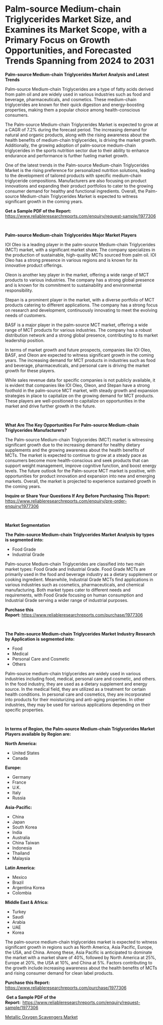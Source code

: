 <p><h1>Palm-source Medium-chain Triglycerides Market Size, and Examines its Market Scope, with a Primary Focus on Growth Opportunities, and Forecasted Trends Spanning from 2024 to 2031</h1></p><p><strong>Palm-source Medium-chain Triglycerides Market Analysis and Latest Trends</strong></p>
<p><p>Palm-source Medium-chain Triglycerides are a type of fatty acids derived from palm oil and are widely used in various industries such as food and beverage, pharmaceuticals, and cosmetics. These medium-chain triglycerides are known for their quick digestion and energy-boosting properties, making them a popular choice among health-conscious consumers.</p><p>The Palm-source Medium-chain Triglycerides Market is expected to grow at a CAGR of 7.2% during the forecast period. The increasing demand for natural and organic products, along with the rising awareness about the health benefits of medium-chain triglycerides, is driving the market growth. Additionally, the growing adoption of palm-source medium-chain triglycerides in the sports nutrition sector due to their ability to enhance endurance and performance is further fueling market growth.</p><p>One of the latest trends in the Palm-source Medium-chain Triglycerides Market is the rising preference for personalized nutrition solutions, leading to the development of tailored products with specific medium-chain triglyceride compositions. Manufacturers are also focusing on product innovations and expanding their product portfolios to cater to the growing consumer demand for healthy and functional ingredients. Overall, the Palm-source Medium-chain Triglycerides Market is expected to witness significant growth in the coming years.</p></p>
<p><strong>Get a Sample PDF of the Report:&nbsp;</strong> <a href="https://www.reliableresearchreports.com/enquiry/request-sample/1977306">https://www.reliableresearchreports.com/enquiry/request-sample/1977306</a></p>
<p>&nbsp;</p>
<p><strong>Palm-source Medium-chain Triglycerides Major Market Players</strong></p>
<p><p>IOI Oleo is a leading player in the palm-source Medium-chain Triglycerides (MCT) market, with a significant market share. The company specializes in the production of sustainable, high-quality MCTs sourced from palm oil. IOI Oleo has a strong presence in various regions and is known for its innovative product offerings.</p><p>Oleon is another key player in the market, offering a wide range of MCT products to various industries. The company has a strong global presence and is known for its commitment to sustainability and environmental responsibility.</p><p>Stepan is a prominent player in the market, with a diverse portfolio of MCT products catering to different applications. The company has a strong focus on research and development, continuously innovating to meet the evolving needs of customers.</p><p>BASF is a major player in the palm-source MCT market, offering a wide range of MCT products for various industries. The company has a robust distribution network and a strong global presence, contributing to its market leadership position.</p><p>In terms of market growth and future prospects, companies like IOI Oleo, BASF, and Oleon are expected to witness significant growth in the coming years. The increasing demand for MCT products in industries such as food and beverage, pharmaceuticals, and personal care is driving the market growth for these players.</p><p>While sales revenue data for specific companies is not publicly available, it is evident that companies like IOI Oleo, Oleon, and Stepan have a strong foothold in the palm-source MCT market, with steady growth and expansion strategies in place to capitalize on the growing demand for MCT products. These players are well-positioned to capitalize on opportunities in the market and drive further growth in the future.</p></p>
<p>&nbsp;</p>
<p><strong>What Are The Key Opportunities For Palm-source Medium-chain Triglycerides Manufacturers?</strong></p>
<p><p>The Palm-source Medium-chain Triglycerides (MCT) market is witnessing significant growth due to the increasing demand for healthy dietary supplements and the growing awareness about the health benefits of MCTs. The market is expected to continue to grow at a steady pace as consumers become more health-conscious and seek products that can support weight management, improve cognitive function, and boost energy levels. The future outlook for the Palm-source MCT market is positive, with opportunities for product innovation and expansion into new and emerging markets. Overall, the market is projected to experience sustained growth in the coming years.</p></p>
<p><strong>Inquire or Share Your Questions If Any Before Purchasing This Report:</strong> <a href="https://www.reliableresearchreports.com/enquiry/pre-order-enquiry/1977306">https://www.reliableresearchreports.com/enquiry/pre-order-enquiry/1977306</a></p>
<p>&nbsp;</p>
<p><strong>Market Segmentation</strong></p>
<p><strong>The Palm-source Medium-chain Triglycerides Market Analysis by types is segmented into:</strong></p>
<p><ul><li>Food Grade</li><li>Industrial Grade</li></ul></p>
<p><p>Palm-source Medium-chain Triglycerides are classified into two main market types: Food Grade and Industrial Grade. Food Grade MCTs are primarily used in the food and beverage industry as a dietary supplement or cooking ingredient. Meanwhile, Industrial Grade MCTs find applications in various industries such as cosmetics, pharmaceuticals, and chemical manufacturing. Both market types cater to different needs and requirements, with Food Grade focusing on human consumption and Industrial Grade serving a wider range of industrial purposes.</p></p>
<p><strong>Purchase this Report:&nbsp;</strong><a href="https://www.reliableresearchreports.com/purchase/1977306">https://www.reliableresearchreports.com/purchase/1977306</a></p>
<p>&nbsp;</p>
<p><strong>The Palm-source Medium-chain Triglycerides Market Industry Research by Application is segmented into:</strong></p>
<p><ul><li>Food</li><li>Medical</li><li>Personal Care and Cosmetic</li><li>Others</li></ul></p>
<p><p>Palm-source medium-chain triglycerides are widely used in various industries including food, medical, personal care and cosmetic, and others. In the food industry, they are used as a dietary supplement and energy source. In the medical field, they are utilized as a treatment for certain health conditions. In personal care and cosmetics, they are incorporated into products for their moisturizing and anti-aging properties. In other industries, they may be used for various applications depending on their specific properties.</p></p>
<p>&nbsp;</p>
<p><strong>In terms of Region, the Palm-source Medium-chain Triglycerides Market Players available by Region are:</strong></p>
<p>
    <p> <strong> North America: </strong>
        <ul>
            <li>United States</li>
            <li>Canada</li>
        </ul>
        </p> 
    <p> <strong> Europe: </strong>
        <ul>
            <li>Germany</li>
            <li>France</li>
            <li>U.K.</li>
            <li>Italy</li>
            <li>Russia</li>
        </ul>
        </p> 
    <p> <strong> Asia-Pacific: </strong>
        <ul>
            <li>China</li>
            <li>Japan</li>
            <li>South Korea</li>
            <li>India</li>
            <li>Australia</li>
            <li>China Taiwan</li>
            <li>Indonesia</li>
            <li>Thailand</li>
            <li>Malaysia</li>
        </ul>
        </p> 
    <p> <strong> Latin America: </strong>
        <ul>
            <li>Mexico</li>
            <li>Brazil</li>
            <li>Argentina Korea</li>
            <li>Colombia</li>
        </ul>
        </p> 
    <p> <strong> Middle East & Africa: </strong>
        <ul>
            <li>Turkey</li>
            <li>Saudi</li>
            <li>Arabia</li>
            <li>UAE</li>
            <li>Korea</li>
        </ul>
    </p>
    </p>
<p><p>The palm-source medium-chain triglycerides market is expected to witness significant growth in regions such as North America, Asia Pacific, Europe, the USA, and China. Among these, Asia Pacific is anticipated to dominate the market with a market share of 40%, followed by North America at 25%, Europe at 20%, the USA at 10%, and China at 5%. Factors contributing to the growth include increasing awareness about the health benefits of MCTs and rising consumer demand for clean label products.</p></p>
<p><strong>Purchase this Report: </strong><a href="https://www.reliableresearchreports.com/purchase/1977306">https://www.reliableresearchreports.com/purchase/1977306</a></p>
<p>&nbsp;<strong>Get a Sample PDF of the Report:&nbsp;&nbsp;</strong><a href="https://www.reliableresearchreports.com/enquiry/request-sample/1977306">https://www.reliableresearchreports.com/enquiry/request-sample/1977306</a></p>
<p><strong></strong></p>
<p><p><a href="https://github.com/Sherrillcrooksxa8i18ucf2m/Market-Research-Report-List-1/blob/main/metallic-oxygen-scavengers-market.md">Metallic Oxygen Scavengers Market</a></p></p>